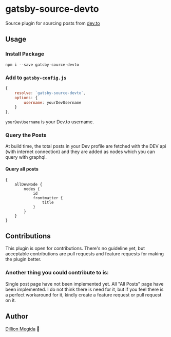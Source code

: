 # gatsby-source-devto

Source plugin for sourcing posts from [dev.to](https://dev.to)

## Usage

### Install Package

```shell
npm i --save gatsby-source-devto
```

### Add to `gatsby-config.js`

```js
{
    resolve: `gatsby-source-devto`,
    options: {
        username: yourDevUsername
    }
},
```

`yourDevUsername` is your Dev.to username.

### Query the Posts

At build time, the total posts in your Dev profile are fetched with the DEV api (with internet connection) and they are added as nodes which you can query with graphql.

#### Query all posts

```shell
{
    allDevNode {
        nodes {
            id
            frontmatter {
                title
            }
        }
    }
}
```

<!--

## Gatsby Starter

If you're just starting out with gatsby and you want to use this plugin, you could create a gatsby site with the gatsby starter I created for this - [gatsby-starter-devto]().

```shell
gatsby new project-folder https:
cd project-folder
```

Change the username in the gatsby-config.js file to your own username and continue configuring the website as you desire.
-->

## Contributions

This plugin is open for contributions. There's no guideline yet, but acceptable contributions are pull requests and feature requests for making the plugin better.

### Another thing you could contribute to is:

Single post page have not been implemented yet. All "All Posts" page have been implemented. I do not think there is need for it, but if you feel there is a perfect workaround for it, kindly create a feature request or pull request on it.

<!--
## License

This plugin is under the MIT License
-->

## Author

[Dillion Megida](https://dillionmegida.com/about) 🚀
